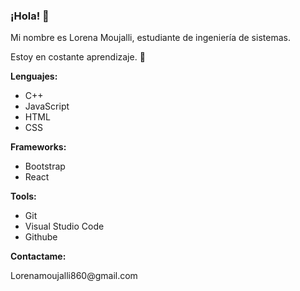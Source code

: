 ### ¡Hola! 👋

<!--
**LOREN932/LOREN932** is a ✨ _special_ ✨ repository because its `README.md` (this file) appears on your GitHub profile.

Here are some ideas to get you started:

- 🔭 I’m currently working on ...
- 🌱 I’m currently learning ...
- 👯 I’m looking to collaborate on ...
- 🤔 I’m looking for help with ...
- 💬 Ask me about ...
- 📫 How to reach me: ...
- 😄 Pronouns: ...
- ⚡ Fun fact: ...
-->
<p>Mi nombre es Lorena Moujalli, estudiante de ingeniería de sistemas. </p>
<p>Estoy en costante aprendizaje. 📝</p>

<p><strong>Lenguajes: </strong></p>
<ul>
  <li>C++</li>
  <li>JavaScript</li>
  <li>HTML</li>
  <li>CSS</li>

</ul>
<p><strong>Frameworks: </strong></p>
<ul>
 
  <li>Bootstrap</li>
  <li>React</li>

</ul>

<p><strong>Tools: </strong></p>
<ul>
 
  <li>Git</li>
  <li>Visual Studio Code</li>
   <li>Githube</li>

</ul>




<p><strong>Contactame:</strong></p>
<p>Lorenamoujalli860@gmail.com</p>

